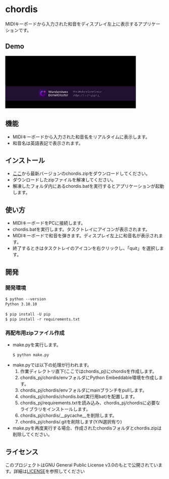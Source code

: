 # chordis
MIDIキーボードから入力された和音をディスプレイ左上に表示するアプリケーションです。

## Demo
![demo](res/demo.gif)

## 機能
- MIDIキーボードから入力された和音名をリアルタイムに表示します。
- 和音名は英語表記で表示されます。

## インストール
- [ここ](https://github.com/shuntacurosu/chordis/releases)から最新バージョンのchordis.zipをダウンロードしてください。
- ダウンロードしたzipファイルを解凍してください。
- 解凍したフォルダ内にあるchordis.batを実行するとアプリケーションが起動します。

## 使い方
- MIDIキーボードをPCに接続します。
- chordis.batを実行します。タスクトレイにアイコンが表示されます。
- MIDIキーボードで和音を弾きます。ディスプレイ左上に和音名が表示されます。
- 終了するときはタスクトレイのアイコンを右クリックし、「quit」を選択します。

## 開発
### 開発環境
```
$ python --version
Python 3.10.10

$ pip install -U pip
$ pip install -r requirements.txt
```

### 再配布用zipファイル作成
- make.pyを実行します。
    ```
    $ python make.py
    ```
- make.pyでは以下の処理が行われます。
    1. 作業ディレクトリ直下(ここではchordis_pj)にchordisを作成します。
    1. chordis_pj/chordis/envフォルダにPython Embeddable環境を作成します。
    1. chordis_pj/chordis/envフォルダにmainブランチをpullします。
    1. chordis_pj/chordis/chordis.bat(実行用bat)を配置します。
    1. chordis_pj/requirements.txtを読み込み、chordis_pj/chordisに必要なライブラリをインストールします。
    1. chordis_pj/chordis/__pycache__を削除します。
    1. chordis_pj/chordis/.gitを削除します(Y/N選択有り)
- make.pyを再度実行する場合、作成されたchordisフォルダとchordis.zipは削除してください。
## ライセンス
このプロジェクトはGNU General Public License v3.0のもとで公開されています。詳細は[LICENSE](https://github.com/shuntacurosu/chordis/blob/main/LICENSE)を参照してください
